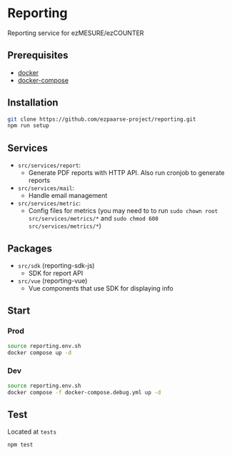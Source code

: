 # Reporting

Reporting service for ezMESURE/ezCOUNTER

## Prerequisites
* [docker](https://www.docker.com/)
* [docker-compose](https://docs.docker.com/compose/)

## Installation

```bash
git clone https://github.com/ezpaarse-project/reporting.git
npm run setup
```

## Services

- `src/services/report`:
  - Generate PDF reports with HTTP API. Also run cronjob to generate reports
- `src/services/mail`:
  - Handle email management
- `src/services/metric`:
  - Config files for metrics (you may need to to run `sudo chown root src/services/metrics/*` and `sudo chmod 600 src/services/metrics/*`)


## Packages

- `src/sdk` (reporting-sdk-js)
  - SDK for report API
- `src/vue` (reporting-vue)
  - Vue components that use SDK for displaying info

## Start

### Prod

```bash
source reporting.env.sh
docker compose up -d
```

### Dev

```bash
source reporting.env.sh
docker compose -f docker-compose.debug.yml up -d
```

## Test

Located at `tests`

```bash
npm test
```